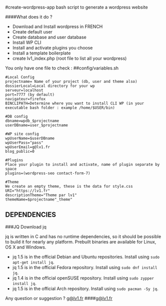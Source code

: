 #create-wordpress-app
bash script to generate a wordpress website

####What does it do ?
* Download and Install wordpress in FRENCH
* Create default user
* Create database and user database
* Install WP CLI
* Install and activate plugins you choose
* Install a template boilerplate
* create lv1_index.php (root file to list all your wordpress)

You only have one file to check : 
##config/variables.sh 
```
#Local Config
projectname= Name of your project (db, user and theme also)
dossierLocal=Local directory for your wp
serveur=localhost
port=7777 (by default)
navigateur=firefox
BINCLIPATH=Determine where you want to install CLI WP (in your executable bash folder : example /home/$USER/bin)

#DB config
dbname=wpdb_$projectname
userDBname=user_$projectname

#WP site config
wpUserName=$userDBname
wpUserPass="pass"
wpUserEmail=g@lv1.fr
blog_public=0

#Plugins
Place your plugin to install and activate, name of plugin separate by space
plugins=(wordpress-seo contact-form-7)

#Theme
We create an empty theme, these is the data for style.css
URI="https://lv1.fr"
descriptionTheme="Theme par lv1"
themeName=$projectname"_theme"
```

## DEPENDENCIES
###JQ
Download jq

jq is written in C and has no runtime dependencies, so it should be possible to build it for nearly any platform. Prebuilt binaries are available for Linux, OS X and Windows.

- jq 1.5 is in the official Debian and Ubuntu repositories. Install using ```sudo apt-get install jq```.
- jq 1.5 is in the official Fedora repository. Install using ```sudo dnf install jq```.
- jq 1.4 is in the official openSUSE repository. Install using ```sudo zypper install jq```.
- jq 1.5 is in the official Arch repository. Install using ```sudo pacman -Sy jq```.


Any question or suggestion ? g@lv1.fr
####g@lv1.fr
